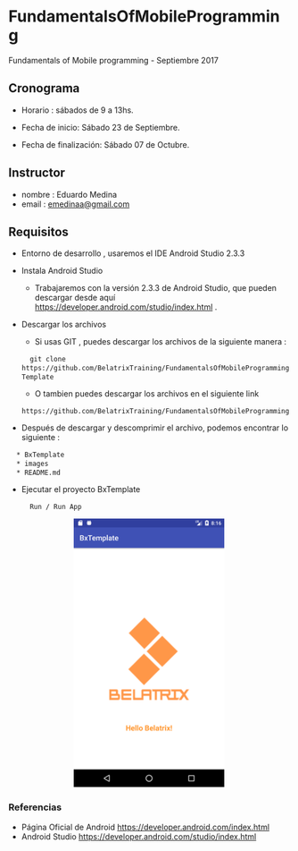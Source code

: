 # FundamentalsOfMobileProgramming
Fundamentals of Mobile programming - Septiembre 2017

## Cronograma

 - Horario : sábados de 9 a 13hs.

 - Fecha de inicio: Sábado 23 de Septiembre.

 - Fecha de finalización: Sábado 07 de Octubre.

## Instructor

- nombre : Eduardo Medina
- email : emedinaa@gmail.com

## Requisitos

- Entorno de desarrollo , usaremos el IDE Android Studio 2.3.3

- Instala Android Studio

  * Trabajaremos con la versión 2.3.3 de Android Studio,  que pueden descargar desde aquí https://developer.android.com/studio/index.html .

- Descargar los archivos

  * Si usas GIT , puedes descargar los archivos de la siguiente manera :

  ```
    git clone https://github.com/BelatrixTraining/FundamentalsOfMobileProgramming.git Template
  ```

  * O tambien puedes descargar los archivos en el siguiente link

  ```
  https://github.com/BelatrixTraining/FundamentalsOfMobileProgramming/archive/master.zip
  ```

 * Después de descargar y descomprimir el archivo, podemos encontrar lo siguiente :

  ```
    * BxTemplate
    * images
    * README.md
  ```


- Ejecutar el proyecto BxTemplate

  ```
    Run / Run App
  ```

<p align="center"><img src="./images/screenshot.png" height="480"></p>

### Referencias

- Página Oficial de Android https://developer.android.com/index.html
- Android Studio https://developer.android.com/studio/index.html
